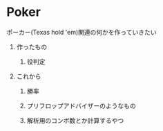 # Poker
ポーカー(Texas hold 'em)関連の何かを作っていきたい

1. 作ったもの

    1. 役判定

1. これから


    1. 勝率

    1. プリフロップアドバイザーのようなもの

    1. 解析用のコンボ数とか計算するやつ